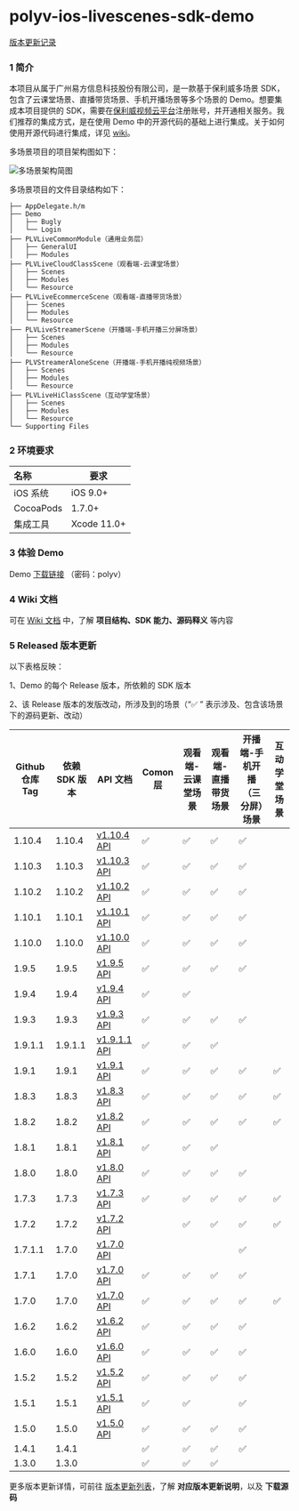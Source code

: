 # polyv-ios-livescenes-sdk-demo

[版本更新记录](https://help.polyv.net/index.html#/live/ios/CHANGELOG)

### 1 简介
本项目从属于广州易方信息科技股份有限公司，是一款基于保利威多场景 SDK，包含了云课堂场景、直播带货场景、手机开播场景等多个场景的 Demo。想要集成本项目提供的 SDK，需要在[保利威视频云平台](https://www.polyv.net)注册账号，并开通相关服务。我们推荐的集成方式，是在使用 Demo 中的开源代码的基础上进行集成。关于如何使用开源代码进行集成，详见 [wiki](https://help.polyv.net/index.html#/live/ios/)。

多场景项目的项目架构图如下：

![多场景架构简图](https://polyv-repo.oss-cn-shenzhen.aliyuncs.com/android/resource/hierarchy.png)

多场景项目的文件目录结构如下：

```
├── AppDelegate.h/m
├── Demo
│   ├── Bugly
│   └── Login
├── PLVLiveCommonModule（通用业务层）
│   ├── GeneralUI
│   ├── Modules
├── PLVLiveCloudClassScene（观看端-云课堂场景）
│   ├── Scenes
│   ├── Modules
│   └── Resource
├── PLVLiveEcommerceScene（观看端-直播带货场景）
│   ├── Scenes
│   ├── Modules
│   └── Resource
├── PLVLiveStreamerScene（开播端-手机开播三分屏场景）
│   ├── Scenes
│   ├── Modules
│   └── Resource
├── PLVStreamerAloneScene（开播端-手机开播纯视频场景）
│   ├── Scenes
│   ├── Modules
│   └── Resource
├── PLVLiveHiClassScene（互动学堂场景）
│   ├── Scenes
│   ├── Modules
│   └── Resource
└── Supporting Files
```

### 2 环境要求

| 名称      | 要求        |
| :-------- | ----------- |
| iOS 系统  | iOS 9.0+    |
| CocoaPods | 1.7.0+      |
| 集成工具  | Xcode 11.0+ |

### 3 体验 Demo

Demo [下载链接](https://www.pgyer.com/IzFQ) （密码：polyv）

### 4 Wiki 文档

可在 [Wiki 文档](https://help.polyv.net/index.html#/live/ios/) 中，了解 **项目结构、SDK 能力、源码释义** 等内容

### 5 Released 版本更新

以下表格反映：

1、Demo 的每个 Release 版本，所依赖的 SDK 版本

2、该 Release 版本的发版改动，所涉及到的场景（“✅ ” 表示涉及、包含该场景下的源码更新、改动）

| Github 仓库 Tag | 依赖 SDK 版本 | API 文档 | Comon 层 | 观看端-云课堂场景 | 观看端-直播带货场景 | 开播端-手机开播（三分屏）场景 | 互动学堂场景 |
| --------------- | ------------- | -------------------------------------------------------------------------------------------- | -------- | ----------------- | ------------------- | ----------------------------- | ----------------------------- |
| 1.10.4 | 1.10.4 | [v1.10.4 API](https://repo.polyv.net/ios/documents/PLVLiveScenesSDK/1.10.4-20221129/index.html) | ✅ | ✅ | ✅ | ✅ |  |
| 1.10.3 | 1.10.3 | [v1.10.3 API](https://repo.polyv.net/ios/documents/PLVLiveScenesSDK/1.10.3-20221026/index.html) | ✅ | ✅ | ✅ | ✅ |  |
| 1.10.2 | 1.10.2 | [v1.10.2 API](https://repo.polyv.net/ios/documents/PLVLiveScenesSDK/1.10.2-20221010/index.html) | ✅ | ✅ | ✅ | ✅ |  |
| 1.10.1 | 1.10.1 | [v1.10.1 API](https://repo.polyv.net/ios/documents/PLVLiveScenesSDK/1.10.1-20220909/index.html) | ✅ | ✅ | ✅ | ✅ |  |
| 1.10.0 | 1.10.0 | [v1.10.0 API](https://repo.polyv.net/ios/documents/PLVLiveScenesSDK/1.10.0-20220830/index.html) | ✅ | ✅ | ✅ | ✅ |  |
| 1.9.5 | 1.9.5 | [v1.9.5 API](https://repo.polyv.net/ios/documents/PLVLiveScenesSDK/1.9.5-20220801/index.html) | ✅ | ✅ | ✅ | ✅ |  |
| 1.9.4 | 1.9.4 | [v1.9.4 API](https://repo.polyv.net/ios/documents/PLVLiveScenesSDK/1.9.4-20220713/index.html) | ✅ | ✅ |  |  |  |
| 1.9.3 | 1.9.3 | [v1.9.3 API](https://repo.polyv.net/ios/documents/PLVLiveScenesSDK/1.9.3-20220620/index.html) | ✅ | ✅ | ✅ | ✅ |  |
| 1.9.1.1 | 1.9.1.1 | [v1.9.1.1 API](https://repo.polyv.net/ios/documents/PLVLiveScenesSDK/1.9.1.1-20220520/index.html) | ✅ | ✅ | ✅ |  |  |
| 1.9.1 | 1.9.1 | [v1.9.1 API](https://repo.polyv.net/ios/documents/PLVLiveScenesSDK/1.9.1-20220513/index.html) | ✅ | ✅ | ✅ | ✅ | ✅ |
| 1.8.3 | 1.8.3 | [v1.8.3 API](https://repo.polyv.net/ios/documents/PLVLiveScenesSDK/1.8.3-20220318/index.html) | ✅ | ✅ | ✅ | ✅ | ✅ |
| 1.8.2 | 1.8.2 | [v1.8.2 API](https://repo.polyv.net/ios/documents/PLVLiveScenesSDK/1.8.2-20220228/index.html) | ✅ | ✅ | ✅ | ✅ | ✅ |
| 1.8.1 | 1.8.1 | [v1.8.1 API](https://repo.polyv.net/ios/documents/PLVLiveScenesSDK/1.8.1-20220107/index.html) | ✅ | ✅ | ✅ |  |  |
| 1.8.0           | 1.8.0         | [v1.8.0 API](https://repo.polyv.net/ios/documents/PLVLiveScenesSDK/1.8.0-20211220/index.html) | ✅        | ✅                |  ✅                     | ✅                            ||
| 1.7.3           | 1.7.3         | [v1.7.3 API](https://repo.polyv.net/ios/documents/PLVLiveScenesSDK/1.7.3-20211207/index.html) | ✅        | ✅                |  ✅                     | ✅                            | ✅   |
| 1.7.2           | 1.7.2         | [v1.7.2 API](https://repo.polyv.net/ios/documents/PLVLiveScenesSDK/1.7.2-20211115/index.html) |        | ✅                |  ✅                     | ✅                            | ✅   |
| 1.7.1.1           | 1.7.0         | [v1.7.0 API](https://repo.polyv.net/ios/documents/PLVLiveScenesSDK/1.7.0-20211028/index.html) |        |                |                      | ✅                            |                            |
| 1.7.1           | 1.7.0         | [v1.7.0 API](https://repo.polyv.net/ios/documents/PLVLiveScenesSDK/1.7.0-20211028/index.html) | ✅       | ✅                | ✅                     | ✅                            |                           |
| 1.7.0           | 1.7.0         | [v1.7.0 API](https://repo.polyv.net/ios/documents/PLVLiveScenesSDK/1.7.0-20211028/index.html) | ✅       | ✅                | ✅                     | ✅                            | ✅                            |
| 1.6.2           | 1.6.2         | [v1.6.2 API](http://repo.polyv.net/ios/documents/PLVLiveScenesSDK/1.6.2-20211015/index.html) | ✅       | ✅                | ✅                     | ✅                            |                            |
| 1.6.0           | 1.6.0         | [v1.6.0 API](http://repo.polyv.net/ios/documents/PLVLiveScenesSDK/1.6.0-20210914/index.html) | ✅       | ✅                | ✅                     | ✅                            |                            |
| 1.5.2           | 1.5.2         | [v1.5.2 API](http://repo.polyv.net/ios/documents/PLVLiveScenesSDK/1.5.2-20210810/index.html) | ✅       | ✅                | ✅                     | ✅                            |                            |
| 1.5.1           | 1.5.1         | [v1.5.1 API](http://repo.polyv.net/ios/documents/PLVLiveScenesSDK/1.5.1-20210720/index.html) | ✅       | ✅                |                     | ✅                            |                            |
| 1.5.0           | 1.5.0         | [v1.5.0 API](http://repo.polyv.net/ios/documents/PLVLiveScenesSDK/1.5.0-20210623/index.html) | ✅       | ✅                | ✅                  | ✅                            |                            |
| 1.4.1           | 1.4.1         |                                                                                              | ✅       | ✅                | ✅                  | ✅                            |                               |
| 1.3.0           | 1.3.0         |                                                                                              | ✅       | ✅                | ✅                  |                               |                               |

更多版本更新详情，可前往 [版本更新列表](../../releases)，了解 **对应版本更新说明**，以及 **下载源码**





